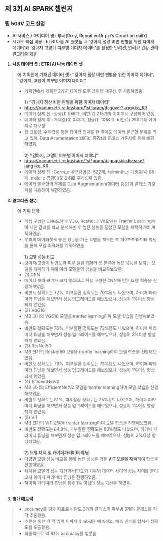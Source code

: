 ## 제 3회 AI SPARK 챌린지
### **팀 506V 코드 설명**
- AI 서비스 / 아이디어 명 : 루시(Rucy, Report yoUr pet’s Condition dailY) <br>
- 서비스 핵심 내용 : ETRI 나눔 AI 플랫폼 내 ‘강아지 정상 비만 판별을 위한 이미지 데이터’와 ‘강아지 고양이 피부병 이미지 데이터’를 활용한 반려견, 반려묘 건강 관리 알고리즘 개발 <br>

1. **사용 데이터 셋 : ETRI AI 나눔 데이터 셋**
> **0) 기획안에 기재된 데이터 셋 : “강아지 정상 비만 판별을 위한 이미지 데이터”, “강아지, 고양이 피부병 이미지 데이터”** <br>
> - 기획안에서 계획한 2가지 데이터 모두 데이터 재구성 후 사용하였음. <br><br>
> **1) “강아지 정상 비만 판별을 위한 이미지 데이터” <br>**
> - https://nanum.etri.re.kr/share/1st9aram/dogover?lang=ko_KR <br>
> - 데이터 정제 전 : 정상(1) 969개, 비만(2) 215개의 이미지로 구성되어 있음. <br>
> - 데이터 정제 후 : 저체중(0) 348개, 정상(1) 1050개, 비만(2) 256개의 이미지로 재구성. <br>
> - 웹 크롤링, 수작업을 통한 데이터 정제를 한 후에도 데이터 불균형 문제를 띄고 있어, Data Agumentation(데이터 증강)과 클래스 가중치를 통해 해결 하였음. <br><br>
> **2) “강아지, 고양이 피부병 이미지 데이터” <br>**
> - https://nanum.etri.re.kr/share/1st9aram/dogcatskindisease?lang=ko_KR <br>
> - 데이터 정제 전 : Germ_c 세균감염(3) 622개, helminth_c 기생충(4) 85개, mold_c 곰팡이(5) 241로 구성되어 있음.<br>
> - 데이터 불균형의 문제를 Data Augmentation(데이터 증강)과 클래스 가중치를 사용하여 해결하였음.<br>

2. **알고리즘 설명**
> **0) 기획 단계**
> - 직접 구성한 CNN모델과 VGG, ResNet과 Vit모델을  Tranfer Learning하여 나온 결과를 비교 분석해본 후 높은 성능을 달성한 모델을 채택하기로 계획하였음. <br>
> - 우리의 데이터셋에 좋은 성능을 거둔 모델을 채택한 후 하이퍼파라미터 튜닝을 통해 모델 최적화를 계획하였음. <br><br>
> **1) 모델 성능 비교**
> - 강아지/고양이 비만도와 피부 질환 데이터 셋 분류에 높은 성능을 보이는 모델을 채택하기 위해 여러 모델들의 성능을 비교해보았음. <br>
> - (1) CNN <br>
> - 데이터 셋의 크기가 크지 않으므로 직접 구성한 CNN에 먼저 모델 학습을 진행해보았음. <br>
> - 비만도 정확도는 72%, 피부질환 정확도는 70%정도 나왔으며, 하이퍼 파라미터 튜닝을 해보면서 성능 업그레이드를 해보았으나, 성능이 1%이상 향상되지 않았음. <br>
> - (2) VGG16 <br>
> - MB 크기의 VGG16 모델을 tranfer learning하여 모델 학습을 진행해보았음. <br>
> - 비만도 정확도는 76%, 피부질환 정확도는 72%정도 나왔으며, 하이퍼 파라미터 튜닝을 해보면서 성능 업그레이드를 해보았으나, 성능이 2%이상 향상되지 않았음. <br>
> - (3) ResNet50 <br>
> - MB 크기의 ResNet50 모델을 tranfer learning하여 모델 학습을 진행해보았음. <br>
> - 비만도 정확도는 79%, 피부질환 정확도는 73%정도 나왔으며, 하이퍼 파라미터 튜닝을 해보면서 성능 업그레이드를 해보았으나, 성능이 1%이상 향상되지 않았음. <br>
> - (4) EfficentNetV2 <br>
> - MB 크기의 EfficientNetV2 모델을 tranfer learning하여 모델 학습을 진행해보았음. <br>
> - 비만도 정확도는 81%, 피부질환 정확도는 75%정도 나왔으며, 하이퍼 파라미터 튜닝을 해보면서 성능 업그레이드를 해보았으나, 성능이 1%이상 향상되지 않았음. <br>
> - (5) ViT<br>
> - MB 크기의 ViT 모델을 tranfer learning하여 모델 학습을 진행해보았음. <br>
> - 비만도 정확도는 84.9%, 피부질환 정확도는 80%정도 나왔으며, 하이퍼 파라미터 튜닝을 해보면서 성능 업그레이드를 해보았으나, 성능이 3%이상 향상되었음. <br><br>
> **2) 모델 채택 및 하이퍼파라미터 튜닝**
> - 다양한 모델 성능 비교를 통해 높은 성능을 거둔 **ViT 모델을 채택**하여 학습을 진행하였음.<br>
> - 채택된 모델의 성능 개선과 비만도와 피부병 데이터 사이의 성능 차이를 줄이고자 하이퍼 파라미터 튜닝을 진행하였음.<br>
> - 하이퍼 파라미터 튜닝을 통해 1% 이상의 성능 개선을 하였음.<br><br>

3. **평가 메트릭**
> - accuracy를 평가 지표로 비만도 3개의 클래스와 피부병 3개의 클래스를 각각 추론했음.  <br>
> - 추론을 통한 각 각 입력 이미지의 label을 예측하고, 예측 결과를 합쳐서 정확도를 도출했음.<br>
> - 최종적으로 약 83% accuracy를 얻었음.<br>
